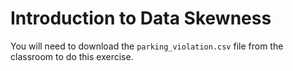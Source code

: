 # Introduction to Data Skewness

You will need to download the `parking_violation.csv` file from the classroom to do this exercise. 
